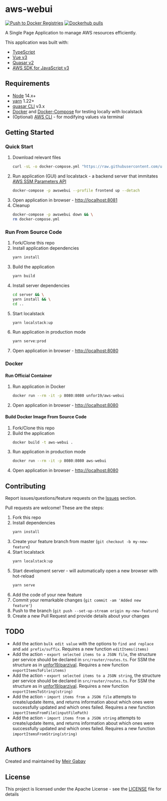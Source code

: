 # aws-webui

[![Push to Docker Registries](https://github.com/unfor19/aws-webui/actions/workflows/docker-latest.yml/badge.svg)](https://github.com/unfor19/aws-webui/actions/workflows/docker-latest.yml) [![Dockerhub pulls](https://img.shields.io/docker/pulls/unfor19/aws-webui)](https://hub.docker.com/r/unfor19/aws-webui)

A Single Page Application to manage AWS resources efficiently.

This application was built with:

- [TypeScript](https://www.typescriptlang.org/)
- [Vue v3](https://v3.vuejs.org/guide/introduction.html)
- [Quasar v2](https://quasar.dev/)
- [AWS SDK for JavaScript v3](https://docs.aws.amazon.com/AWSJavaScriptSDK/v3/latest/index.html)

## Requirements

- [Node](https://nodejs.org/en/download/) 14.x+
- [yarn](https://classic.yarnpkg.com/lang/en/docs/install) 1.22+
- [quasar CLI](https://quasar.dev/quasar-cli/installation) v3.x
- [Docker](https://docs.docker.com/get-docker/) and [Docker-Compose](https://docs.docker.com/compose/install/) for testing locally with localstack
- (Optional) [AWS CLI](https://docs.aws.amazon.com/cli/latest/userguide/cli-chap-install.html) - for modifying values via terminal

## Getting Started

### Quick Start

1. Download relevant files
   ```bash
   curl -sL -o docker-compose.yml "https://raw.githubusercontent.com/unfor19/aws-webui/master/docker-compose.yml"
   ```
2. Run application (GUI) and localstack - a backend server that immitates [AWS SSM Parameters API](https://docs.aws.amazon.com/systems-manager/latest/APIReference/Welcome.html)
   ```bash
   docker-compose -p awswebui --profile frontend up --detach
   ```
3. Open application in browser - [http://localhost:8081](http://localhost:8081)
4. Cleanup
   ```bash
   docker-compose -p awswebui down && \
   rm docker-compose.yml
   ```

### Run From Source Code

1. Fork/Clone this repo
2. Install application dependencies
   ```bash
   yarn install
   ```
3. Build the application
    ```bash
    yarn build
    ```
4. Install server dependencies
   ```bash
   cd server && \
   yarn install && \
   cd ..
   ```
5. Start localstack
   ```bash
   yarn localstack:up
   ```
6. Run application in production mode
   ```bash
   yarn serve:prod
   ```
7. Open application in browser - [http://localhost:8080](http://localhost:8080)

### Docker

#### Run Official Container

1. Run application in Docker
   ```bash
   docker run --rm -it -p 8080:8080 unfor19/aws-webui
   ```
1. Open application in browser - [http://localhost:8080](http://localhost:8080)

#### Build Docker Image From Source Code

1. Fork/Clone this repo
1. Build the application
   ```bash
   docker build -t aws-webui .
   ```
1. Run application in production mode
   ```bash
   docker run --rm -it -p 8080:8080 aws-webui
   ```
1. Open application in browser - [http://localhost:8080](http://localhost:8080)   

## Contributing

Report issues/questions/feature requests on the [Issues](https://github.com/unfor19/terraform-aws-ssm-parameters/issues) section.

Pull requests are welcome! These are the steps:

1. Fork this repo
1. Install dependencies
   ```bash
   yarn install
   ```
1. Create your feature branch from master (`git checkout -b my-new-feature`)
1. Start localstack
    ```bash
    yarn localstack:up
    ```
1. Start development server - will automatically open a new browser with hot-reload
   ```bash
   yarn serve
   ```    
2. Add the code of your new feature
3. Commit your remarkable changes (`git commit -am 'Added new feature'`)
4. Push to the branch (`git push --set-up-stream origin my-new-feature`)
5. Create a new Pull Request and provide details about your changes

## TODO

- Add the action `bulk edit value` with the options to `find and replace` and `add prefix/suffix`. Requires a new function `editItems(items)`
- Add the action - `export selected items to a JSON file`, the structure per service should be declared in `src/router/routes.ts`. For SSM the structure as in [unfor19/parzival](https://github.com/unfor19/parzival/blob/master/cmd/config.go). Requires a new function `exportItemsToFile(items)`
- Add the action - `export selected items to a JSON string`, the structure per service should be declared in `src/router/routes.ts`. For SSM the structure as in [unfor19/parzival](https://github.com/unfor19/parzival/blob/master/cmd/config.go). Requires a new function `exportItemsToString(string)`
- Add the action - `import items from a JSON file` attempts to create/update items, and returns information about which ones were successfully updated and which ones failed. Requires a new function `importItemsFromFile(inputFilePath)`
- Add the action - `import items from a JSON string` attempts to create/update items, and returns information about which ones were successfully updated and which ones failed. Requires a new function `importItemsFromString(string)`

## Authors

Created and maintained by [Meir Gabay](https://github.com/unfor19)

## License

This project is licensed under the Apache License - see the [LICENSE](https://github.com/unfor19/aws-webui/blob/master/LICENSE) file for details
